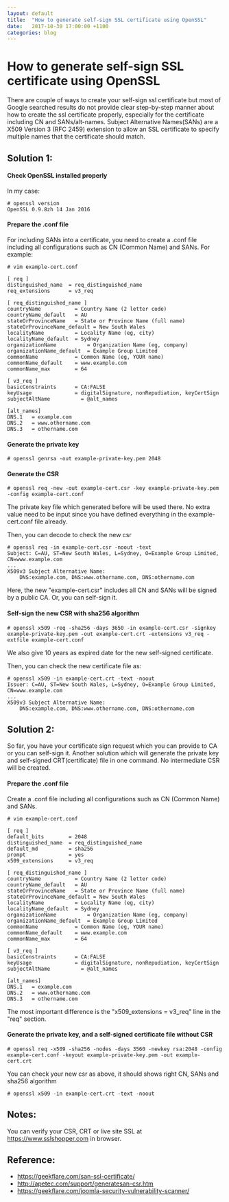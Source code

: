 ```yaml
---
layout: default
title:  "How to generate self-sign SSL certificate using OpenSSL"
date:   2017-10-30 17:00:00 +1100
categories: blog
---
```


# How to generate self-sign SSL certificate using OpenSSL

There are couple of ways to create your self-sign ssl certificate but most of Google searched results do not provide clear step-by-step manner about how to create the ssl certificate properly, especially for the certificate including CN and SANs/alt-names. Subject Alternative Names(SANs) are a X509 Version 3 (RFC 2459) extension to allow an SSL certificate to specify multiple names that the certificate should match. 

## Solution 1: 

#### Check OpenSSL installed properly
In my case:
```
# openssl version
OpenSSL 0.9.8zh 14 Jan 2016
```

#### Prepare the .conf file
For including SANs into a certificate, you need to create a .conf file including all configurations such as CN (Common Name) and SANs. For example:
```
# vim example-cert.conf

[ req ]
distinguished_name  = req_distinguished_name
req_extensions      = v3_req

[ req_distinguished_name ]
countryName           = Country Name (2 letter code)
countryName_default   = AU
stateOrProvinceName   = State or Province Name (full name)
stateOrProvinceName_default = New South Wales
localityName          = Locality Name (eg, city)
localityName_default  = Sydney
organizationName          = Organization Name (eg, company)
organizationName_default  = Example Group Limited 
commonName            = Common Name (eg, YOUR name)
commonName_default    = www.example.com
commonName_max        = 64

[ v3_req ]
basicConstraints      = CA:FALSE
keyUsage              = digitalSignature, nonRepudiation, keyCertSign
subjectAltName          = @alt_names

[alt_names]
DNS.1   = example.com
DNS.2   = www.othername.com
DNS.3   = othername.com
```

#### Generate the private key
```
# openssl genrsa -out example-private-key.pem 2048
```

#### Generate the CSR
```
# openssl req -new -out example-cert.csr -key example-private-key.pem -config example-cert.conf
```
The private key file which generated before will be used there. No extra value need to be input since you have defined everything in the example-cert.conf file already. 

Then, you can decode to check the new csr
```
# openssl req -in example-cert.csr -noout -text
Subject: C=AU, ST=New South Wales, L=Sydney, O=Example Group Limited, CN=www.example.com
...
X509v3 Subject Alternative Name: 
    DNS:example.com, DNS:www.othername.com, DNS:othername.com
```

Here, the new "example-cert.csr" includes all CN and SANs will be signed by a public CA. Or, you can self-sign it.

#### Self-sign the new CSR with sha256 algorithm
```
# openssl x509 -req -sha256 -days 3650 -in example-cert.csr -signkey example-private-key.pem -out example-cert.crt -extensions v3_req -extfile example-cert.conf
```
We also give 10 years as expired date for the new self-signed certificate. 

Then, you can check the new certificate file as: 
```
# openssl x509 -in example-cert.crt -text -noout
Issuer: C=AU, ST=New South Wales, L=Sydney, O=Example Group Limited, CN=www.example.com
...
X509v3 Subject Alternative Name: 
    DNS:example.com, DNS:www.othername.com, DNS:othername.com
```


## Solution 2:
So far, you have your certificate sign request which you can provide to CA or you can self-sign it. Another solution which will generate the private key and self-signed CRT(certificate) file in one command. No intermediate CSR will be created.

#### Prepare the .conf file
Create a .conf file including all configurations such as CN (Common Name) and SANs.
```
# vim example-cert.conf

[ req ]
default_bits        = 2048
distinguished_name  = req_distinguished_name
default_md          = sha256
prompt              = yes
x509_extensions     = v3_req

[ req_distinguished_name ]
countryName           = Country Name (2 letter code)
countryName_default   = AU
stateOrProvinceName   = State or Province Name (full name)
stateOrProvinceName_default = New South Wales
localityName          = Locality Name (eg, city)
localityName_default  = Sydney
organizationName          = Organization Name (eg, company)
organizationName_default  = Example Group Limited 
commonName            = Common Name (eg, YOUR name)
commonName_default    = www.example.com
commonName_max        = 64

[ v3_req ]
basicConstraints      = CA:FALSE
keyUsage              = digitalSignature, nonRepudiation, keyCertSign
subjectAltName          = @alt_names

[alt_names]
DNS.1   = example.com
DNS.2   = www.othername.com
DNS.3   = othername.com
```

The most important difference is the "x509_extensions = v3_req" line in the "req" section.


#### Generate the private key, and a self-signed certificate file without CSR
```
# openssl req -x509 -sha256 -nodes -days 3560 -newkey rsa:2048 -config example-cert.conf -keyout example-private-key.pem -out example-cert.crt
```

You can check your new csr as above, it should shows right CN, SANs and sha256 algorithm
```
# openssl x509 -in example-cert.crt -text -noout
```


## Notes:
You can verify your CSR, CRT or live site SSL at https://www.sslshopper.com  in browser.


## Reference:
- https://geekflare.com/san-ssl-certificate/
- http://apetec.com/support/generatesan-csr.htm
- https://geekflare.com/joomla-security-vulnerability-scanner/
